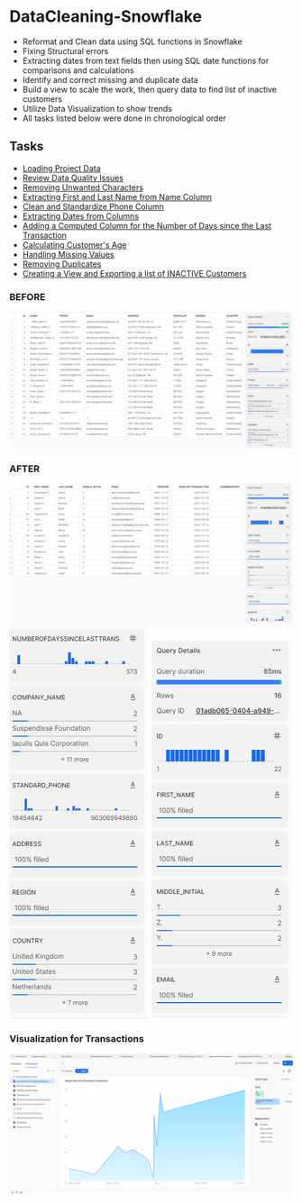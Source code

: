 # DataCleaning-Snowflake
* Reformat and Clean data using SQL functions in Snowflake
* Fixing Structural errors
* Extracting dates from text fields then using SQL date functions for comparisons and calculations
* Identify and correct missing and duplicate data
* Build a view to scale the work, then query data to find list of inactive customers
* Utilize Data Visualization to show trends 
* All tasks listed below were done in chronological order

## Tasks
* [Loading Project Data](https://github.com/Nwiradiradja/DataCleaning-Snowflake/tree/main/Load_Data)
* [Review Data Quality Issues](https://github.com/Nwiradiradja/DataCleaning-Snowflake/tree/main/Review_Data_Quality)
* [Removing Unwanted Characters](https://github.com/Nwiradiradja/DataCleaning-Snowflake/tree/main/RemoveChar)
* [Extracting First and Last Name from Name Column](https://github.com/Nwiradiradja/DataCleaning-Snowflake/tree/main/Extract_Names)
* [Clean and Standardize Phone Column](https://github.com/Nwiradiradja/DataCleaning-Snowflake/tree/main/Phone)
* [Extracting Dates from Columns](https://github.com/Nwiradiradja/DataCleaning-Snowflake/tree/main/Date)
* [Adding a Computed Column for the Number of Days since the Last Transaction](https://github.com/Nwiradiradja/DataCleaning-Snowflake/tree/main/ComputedColumn)
* [Calculating Customer's Age](https://github.com/Nwiradiradja/DataCleaning-Snowflake/tree/main/ComputeAge)
* [Handling Missing Values](https://github.com/Nwiradiradja/DataCleaning-Snowflake/tree/main/Missing_Values)
* [Removing Duplicates](https://github.com/Nwiradiradja/DataCleaning-Snowflake/tree/main/Remove_Duplicates)
* [Creating a View and Exporting a list of INACTIVE Customers](https://github.com/Nwiradiradja/DataCleaning-Snowflake/tree/main/Create_View_Export_List)

### BEFORE
![](https://github.com/Nwiradiradja/DataCleaning-Snowflake/blob/main/Before.png?raw=true)

### AFTER
![](https://github.com/Nwiradiradja/DataCleaning-Snowflake/blob/main/After.png?raw=true)
![](https://github.com/Nwiradiradja/DataCleaning-Snowflake/blob/main/After2.png?raw=true) ![](https://github.com/Nwiradiradja/DataCleaning-Snowflake/blob/main/After3.png?raw=true) 

### Visualization for Transactions
![](https://github.com/Nwiradiradja/DataCleaning-Snowflake/blob/main/TransactionTrend.png?raw=true)
